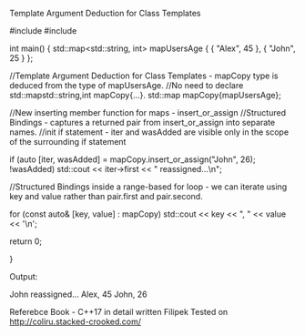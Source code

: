 Template Argument Deduction for Class Templates

#include #include

int main()
{ 
std::map<std::string, int> mapUsersAge { { "Alex", 45 }, { "John", 25 } };

//Template Argument Deduction for Class Templates - mapCopy type is deduced from the type of mapUsersAge.
//No need to declare std::mapstd::string,int mapCopy{...}. 
std::map mapCopy{mapUsersAge};

//New inserting member function for maps - insert_or_assign 
//Structured Bindings - captures a returned pair from insert_or_assign into separate names. 
//init if statement - iter and wasAdded are visible only in the scope of the surrounding if statement 

if (auto [iter, wasAdded] = mapCopy.insert_or_assign("John", 26); !wasAdded) std::cout << iter->first << " reassigned...\n";

//Structured Bindings inside a range-based for loop - we can iterate using key and value rather than pair.first and pair.second. 

for (const auto& [key, value] : mapCopy) std::cout << key << ", " << value << '\n';

return 0; 

}

Output: 

John reassigned...
Alex, 45 
John, 26


Referebce Book - C++17 in detail written Filipek 
Tested on http://coliru.stacked-crooked.com/

